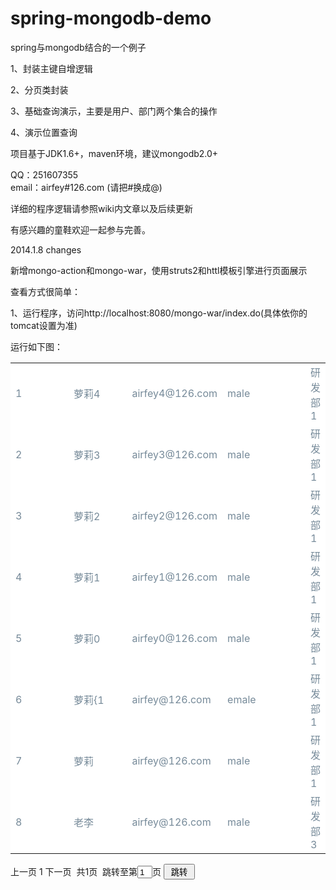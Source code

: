 spring-mongodb-demo
===================

spring与mongodb结合的一个例子

1、封装主键自增逻辑

2、分页类封装

3、基础查询演示，主要是用户、部门两个集合的操作

4、演示位置查询

项目基于JDK1.6+，maven环境，建议mongodb2.0+


QQ：251607355       
email：airfey#126.com (请把#换成@)

详细的程序逻辑请参照wiki内文章以及后续更新

有感兴趣的童鞋欢迎一起参与完善。

2014.1.8 changes

新增mongo-action和mongo-war，使用struts2和httl模板引擎进行页面展示

查看方式很简单：

1、运行程序，访问http://localhost:8080/mongo-war/index.do(具体依你的tomcat设置为准)

运行如下图：
<div class="role-tbody mark-table scrollBar" >
      <table width="800px">  <tbody>
            <tr style="background: none repeat scroll 0% 0% rgb(255, 255, 255); color: rgb(118, 138, 153);height:30px">
                <td width="80px"><span class="mr5">1</td>
                <td width="80px">萝莉4</td>
                <td width="130px">airfey4@126.com</td>
                <td width="120px">male</td>
                <td >研发部1</td>
            </tr>
            <tr style="background: none repeat scroll 0% 0% rgb(255, 255, 255); color: rgb(118, 138, 153);height:30px">
                <td width="80px"><span class="mr5">2</td>
                <td width="80px">萝莉3</td>
                <td width="130px">airfey3@126.com</td>
                <td width="120px">male</td>
                <td >研发部1</td>
            </tr>
            <tr style="background: none repeat scroll 0% 0% rgb(255, 255, 255); color: rgb(118, 138, 153);height:30px">
                <td width="80px"><span class="mr5">3</td>
                <td width="80px">萝莉2</td>
                <td width="130px">airfey2@126.com</td>
                <td width="120px">male</td>
                <td >研发部1</td>
            </tr>
            <tr style="background: none repeat scroll 0% 0% rgb(255, 255, 255); color: rgb(118, 138, 153);height:30px">
                <td width="80px"><span class="mr5">4</td>
                <td width="80px">萝莉1</td>
                <td width="130px">airfey1@126.com</td>
                <td width="120px">male</td>
                <td >研发部1</td>
            </tr>
            <tr style="background: none repeat scroll 0% 0% rgb(255, 255, 255); color: rgb(118, 138, 153);height:30px">
                <td width="80px"><span class="mr5">5</td>
                <td width="80px">萝莉0</td>
                <td width="130px">airfey0@126.com</td>
                <td width="120px">male</td>
                <td >研发部1</td>
            </tr>
            <tr style="background: none repeat scroll 0% 0% rgb(255, 255, 255); color: rgb(118, 138, 153);height:30px">
                <td width="80px"><span class="mr5">6</td>
                <td width="80px">萝莉{1</td>
                <td width="130px">airfey@126.com</td>
                <td width="120px">emale</td>
                <td >研发部1</td>
            </tr>
            <tr style="background: none repeat scroll 0% 0% rgb(255, 255, 255); color: rgb(118, 138, 153);height:30px">
                <td width="80px"><span class="mr5">7</td>
                <td width="80px">萝莉</td>
                <td width="130px">airfey@126.com</td>
                <td width="120px">male</td>
                <td >研发部1</td>
            </tr>
            <tr style="background: none repeat scroll 0% 0% rgb(255, 255, 255); color: rgb(118, 138, 153);height:30px">
                <td width="80px"><span class="mr5">8</td>
                <td width="80px">老李</td>
                <td width="130px">airfey@126.com</td>
                <td width="120px">male</td>
                <td >研发部3</td>
            </tr>
        </tbody>
    </table>
    </div>
	 <span class="pre-page disabled">上一页</span> <a class="page-p on">1</a> <span class="next-page disabled">下一页</span>  <span class="ml10">&nbsp;共1页&nbsp;</span> 跳转至第<input type='text' value='1'id='jumpPageBox' size='2' style='width:24px;height:20px;' onblur='checkCurrentPage(document.getElementById("jumpPageBox").value,1)'/>页 <input class='jump' style='cursor:pointer;'  type='button'  value='&nbsp;跳转&nbsp;' onclick='document.getElementById("pages").value=document.getElementById("jumpPageBox").value;window.location.href="index.do?page="+document.getElementById("jumpPageBox").value;'/><input type='hidden' value='1' name='currentPage' id='pages' />
 
 
